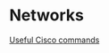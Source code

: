 # Networks

[Useful Cisco commands](Networks%2004965b83d1b647479d0e93e6b54f30e0/Useful%20Cisco%20commands%20381e53546556453ca4e2af699002fc1f.md)
